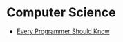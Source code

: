 # Computer Science

- [Every Programmer Should Know](https://github.com/mtdvio/every-programmer-should-know)
